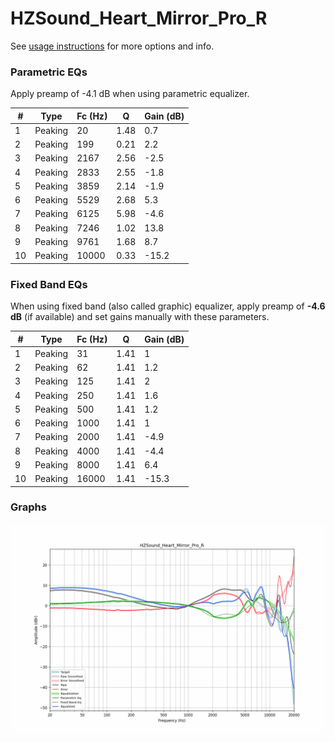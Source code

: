 # HZSound_Heart_Mirror_Pro_R
See [usage instructions](https://github.com/jaakkopasanen/AutoEq#usage) for more options and info.

### Parametric EQs
Apply preamp of -4.1 dB when using parametric equalizer.

|   # | Type    |   Fc (Hz) |    Q |   Gain (dB) |
|-----|---------|-----------|------|-------------|
|   1 | Peaking |        20 | 1.48 |         0.7 |
|   2 | Peaking |       199 | 0.21 |         2.2 |
|   3 | Peaking |      2167 | 2.56 |        -2.5 |
|   4 | Peaking |      2833 | 2.55 |        -1.8 |
|   5 | Peaking |      3859 | 2.14 |        -1.9 |
|   6 | Peaking |      5529 | 2.68 |         5.3 |
|   7 | Peaking |      6125 | 5.98 |        -4.6 |
|   8 | Peaking |      7246 | 1.02 |        13.8 |
|   9 | Peaking |      9761 | 1.68 |         8.7 |
|  10 | Peaking |     10000 | 0.33 |       -15.2 |

### Fixed Band EQs
When using fixed band (also called graphic) equalizer, apply preamp of **-4.6 dB** (if available) and set gains manually with these parameters.

|   # | Type    |   Fc (Hz) |    Q |   Gain (dB) |
|-----|---------|-----------|------|-------------|
|   1 | Peaking |        31 | 1.41 |         1   |
|   2 | Peaking |        62 | 1.41 |         1.2 |
|   3 | Peaking |       125 | 1.41 |         2   |
|   4 | Peaking |       250 | 1.41 |         1.6 |
|   5 | Peaking |       500 | 1.41 |         1.2 |
|   6 | Peaking |      1000 | 1.41 |         1   |
|   7 | Peaking |      2000 | 1.41 |        -4.9 |
|   8 | Peaking |      4000 | 1.41 |        -4.4 |
|   9 | Peaking |      8000 | 1.41 |         6.4 |
|  10 | Peaking |     16000 | 1.41 |       -15.3 |

### Graphs
![](./HZSound_Heart_Mirror_Pro_R.png)
